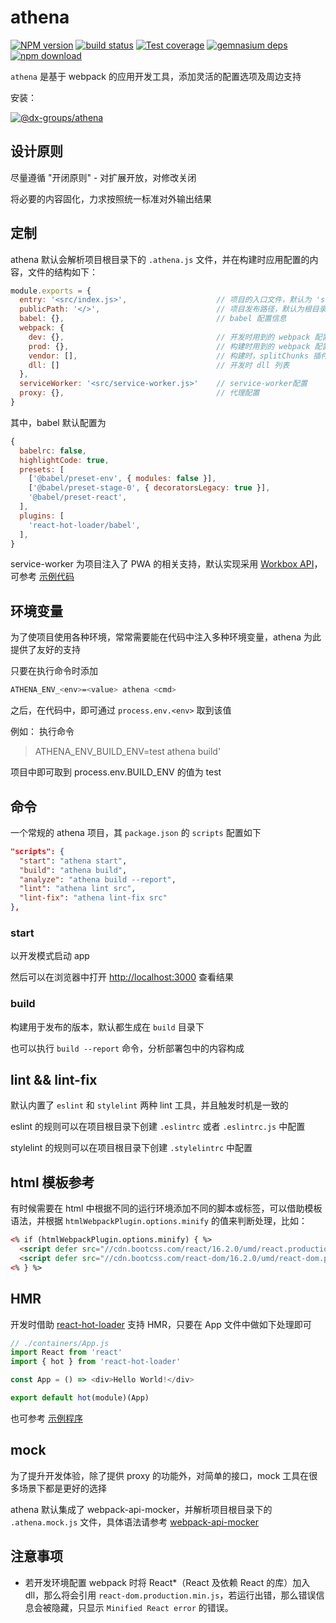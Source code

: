 # athena


[![NPM version][npm-image]][npm-url]
[![build status][travis-image]][travis-url]
[![Test coverage][coveralls-image]][coveralls-url]
[![gemnasium deps][gemnasium-image]][gemnasium-url]
[![npm download][download-image]][download-url]

[npm-image]: http://img.shields.io/npm/v/@dx-groups/athena.svg?style=flat-square
[npm-url]: http://npmjs.org/package/@dx-groups/athena
[travis-image]: https://img.shields.io/travis/dx-groups/@dx-groups/athena.svg?style=flat-square
[travis-url]: https://travis-ci.org/dx-groups/@dx-groups/athena
[coveralls-image]: https://img.shields.io/coveralls/dx-groups/@dx-groups/athena.svg?style=flat-square
[coveralls-url]: https://coveralls.io/r/dx-groups/@dx-groups/athena?branch=master
[gemnasium-image]: http://img.shields.io/gemnasium/dx-groups/@dx-groups/athena.svg?style=flat-square
[gemnasium-url]: https://gemnasium.com/dx-groups/@dx-groups/athena
[node-image]: https://img.shields.io/badge/node.js-%3E=_0.10-green.svg?style=flat-square
[node-url]: http://nodejs.org/download/
[download-image]: https://img.shields.io/npm/dm/@dx-groups/athena.svg?style=flat-square
[download-url]: https://npmjs.org/package/@dx-groups/athena


`athena` 是基于 webpack 的应用开发工具，添加灵活的配置选项及周边支持


安装：

[![@dx-groups/athena](https://nodei.co/npm/@dx-groups/athena.png)](https://npmjs.org/package/@dx-groups/athena)


## 设计原则

尽量遵循 "开闭原则" - 对扩展开放，对修改关闭

将必要的内容固化，力求按照统一标准对外输出结果


## 定制

athena 默认会解析项目根目录下的 `.athena.js` 文件，并在构建时应用配置的内容，文件的结构如下：

```javascript
module.exports = {
  entry: '<src/index.js>',                    // 项目的入口文件，默认为 'src/index.js'
  publicPath: '</>',                          // 项目发布路径，默认为根目录启动 '/'
  babel: {},                                  // babel 配置信息
  webpack: {
    dev: {},                                  // 开发时用到的 webpack 配置
    prod: {},                                 // 构建时用到的 webpack 配置
    vendor: [],                               // 构建时，splitChunks 插件独立打包的模块
    dll: []                                   // 开发时 dll 列表
  },
  serviceWorker: '<src/service-worker.js>'    // service-worker配置
  proxy: {},                                  // 代理配置
}
```

其中，babel 默认配置为

```javascript
{
  babelrc: false,
  highlightCode: true,
  presets: [
    ['@babel/preset-env', { modules: false }],
    ['@babel/preset-stage-0', { decoratorsLegacy: true }],
    '@babel/preset-react',
  ],
  plugins: [
    'react-hot-loader/babel',
  ],
}
```

service-worker 为项目注入了 PWA 的相关支持，默认实现采用 [Workbox API](https://developers.google.com/web/tools/workbox/)，可参考 [示例代码](./examples/demo/src/service-worker.js)

## 环境变量

为了使项目使用各种环境，常常需要能在代码中注入多种环境变量，athena 为此提供了友好的支持

只要在执行命令时添加

```bash
ATHENA_ENV_<env>=<value> athena <cmd>
```

之后，在代码中，即可通过 `process.env.<env>` 取到该值

例如： 执行命令

> ATHENA_ENV_BUILD_ENV=test athena build'

项目中即可取到 process.env.BUILD_ENV 的值为 test


## 命令

一个常规的 athena 项目，其 `package.json` 的 `scripts` 配置如下

```json
"scripts": {
  "start": "athena start",
  "build": "athena build",
  "analyze": "athena build --report",
  "lint": "athena lint src",
  "lint-fix": "athena lint-fix src"
},
```

### start

以开发模式启动 app

然后可以在浏览器中打开 [http://localhost:3000](http://localhost:3000) 查看结果

### build

构建用于发布的版本，默认都生成在 `build` 目录下

也可以执行 `build --report` 命令，分析部署包中的内容构成

## lint && lint-fix

默认内置了 `eslint` 和 `stylelint` 两种 lint 工具，并且触发时机是一致的

eslint 的规则可以在项目根目录下创建 `.eslintrc` 或者 `.eslintrc.js` 中配置

stylelint 的规则可以在项目根目录下创建 `.stylelintrc` 中配置

## html 模板参考

有时候需要在 html 中根据不同的运行环境添加不同的脚本或标签，可以借助模板语法，并根据 `htmlWebpackPlugin.options.minify` 的值来判断处理，比如：

```html
<% if (htmlWebpackPlugin.options.minify) { %>
  <script defer src="//cdn.bootcss.com/react/16.2.0/umd/react.production.min.js"></script>
  <script defer src="//cdn.bootcss.com/react-dom/16.2.0/umd/react-dom.production.min.js"></script>
<% } %>
```

## HMR

开发时借助 [react-hot-loader](https://github.com/gaearon/react-hot-loader) 支持 HMR，只要在 App 文件中做如下处理即可

```javascript
// ./containers/App.js
import React from 'react'
import { hot } from 'react-hot-loader'

const App = () => <div>Hello World!</div>

export default hot(module)(App)
```

也可参考 [示例程序](./examples/demo/src/App.js)

## mock

为了提升开发体验，除了提供 proxy 的功能外，对简单的接口，mock 工具在很多场景下都是更好的选择

athena 默认集成了 webpack-api-mocker，并解析项目根目录下的 `.athena.mock.js` 文件，具体语法请参考 [webpack-api-mocker](https://github.com/jaywcjlove/webpack-api-mocker)

## 注意事项

- 若开发环境配置 webpack 时将 React*（React 及依赖 React 的库）加入 dll，那么将会引用 `react-dom.production.min.js`，若运行出错，那么错误信息会被隐藏，只显示 `Minified React error` 的错误。
